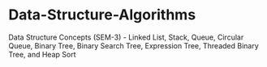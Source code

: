 # Data-Structure-Algorithms
Data Structure Concepts (SEM-3) - Linked List, Stack, Queue, Circular Queue, Binary Tree, Binary Search Tree, Expression Tree, Threaded Binary Tree, and Heap Sort

